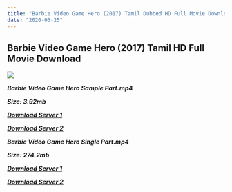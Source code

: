 ```yaml
---
title: "Barbie Video Game Hero (2017) Tamil Dubbed HD Full Movie Download"
date: "2020-03-25"
---
```


## Barbie Video Game Hero (2017) Tamil HD Full Movie Download

![](https://images.moviebuff.com/94cbbafb-1c56-42b3-9ec7-ffdd771dafc3?w=1000)

**_Barbie Video Game Hero Sample Part.mp4_**

**_Size: 3.92mb_**

**_[Download Server 1](http://du1.wetransfer.vip/files/Tamil{5adf554ba90925c4992f0fe8eae1093bfca14c1a880041370a5a335b793ae9c1}20Dubbed{5adf554ba90925c4992f0fe8eae1093bfca14c1a880041370a5a335b793ae9c1}20Movies/Tamil{5adf554ba90925c4992f0fe8eae1093bfca14c1a880041370a5a335b793ae9c1}20Recent{5adf554ba90925c4992f0fe8eae1093bfca14c1a880041370a5a335b793ae9c1}20Dubbed{5adf554ba90925c4992f0fe8eae1093bfca14c1a880041370a5a335b793ae9c1}20Movies/Barbie{5adf554ba90925c4992f0fe8eae1093bfca14c1a880041370a5a335b793ae9c1}20Video{5adf554ba90925c4992f0fe8eae1093bfca14c1a880041370a5a335b793ae9c1}20Game{5adf554ba90925c4992f0fe8eae1093bfca14c1a880041370a5a335b793ae9c1}20Hero{5adf554ba90925c4992f0fe8eae1093bfca14c1a880041370a5a335b793ae9c1}20(2017)/Barbie{5adf554ba90925c4992f0fe8eae1093bfca14c1a880041370a5a335b793ae9c1}20Video{5adf554ba90925c4992f0fe8eae1093bfca14c1a880041370a5a335b793ae9c1}20Game{5adf554ba90925c4992f0fe8eae1093bfca14c1a880041370a5a335b793ae9c1}20Hero{5adf554ba90925c4992f0fe8eae1093bfca14c1a880041370a5a335b793ae9c1}20(2017){5adf554ba90925c4992f0fe8eae1093bfca14c1a880041370a5a335b793ae9c1}20BDRip/Barbie{5adf554ba90925c4992f0fe8eae1093bfca14c1a880041370a5a335b793ae9c1}20Video{5adf554ba90925c4992f0fe8eae1093bfca14c1a880041370a5a335b793ae9c1}20Game{5adf554ba90925c4992f0fe8eae1093bfca14c1a880041370a5a335b793ae9c1}20Hero{5adf554ba90925c4992f0fe8eae1093bfca14c1a880041370a5a335b793ae9c1}20(2017){5adf554ba90925c4992f0fe8eae1093bfca14c1a880041370a5a335b793ae9c1}20BDRip{5adf554ba90925c4992f0fe8eae1093bfca14c1a880041370a5a335b793ae9c1}20Sample{5adf554ba90925c4992f0fe8eae1093bfca14c1a880041370a5a335b793ae9c1}20HD.mp4)_**

**_[Download Server 2](http://du1.wetransfer.vip/files/Tamil{5adf554ba90925c4992f0fe8eae1093bfca14c1a880041370a5a335b793ae9c1}20Dubbed{5adf554ba90925c4992f0fe8eae1093bfca14c1a880041370a5a335b793ae9c1}20Movies/Tamil{5adf554ba90925c4992f0fe8eae1093bfca14c1a880041370a5a335b793ae9c1}20Recent{5adf554ba90925c4992f0fe8eae1093bfca14c1a880041370a5a335b793ae9c1}20Dubbed{5adf554ba90925c4992f0fe8eae1093bfca14c1a880041370a5a335b793ae9c1}20Movies/Barbie{5adf554ba90925c4992f0fe8eae1093bfca14c1a880041370a5a335b793ae9c1}20Video{5adf554ba90925c4992f0fe8eae1093bfca14c1a880041370a5a335b793ae9c1}20Game{5adf554ba90925c4992f0fe8eae1093bfca14c1a880041370a5a335b793ae9c1}20Hero{5adf554ba90925c4992f0fe8eae1093bfca14c1a880041370a5a335b793ae9c1}20(2017)/Barbie{5adf554ba90925c4992f0fe8eae1093bfca14c1a880041370a5a335b793ae9c1}20Video{5adf554ba90925c4992f0fe8eae1093bfca14c1a880041370a5a335b793ae9c1}20Game{5adf554ba90925c4992f0fe8eae1093bfca14c1a880041370a5a335b793ae9c1}20Hero{5adf554ba90925c4992f0fe8eae1093bfca14c1a880041370a5a335b793ae9c1}20(2017){5adf554ba90925c4992f0fe8eae1093bfca14c1a880041370a5a335b793ae9c1}20BDRip/Barbie{5adf554ba90925c4992f0fe8eae1093bfca14c1a880041370a5a335b793ae9c1}20Video{5adf554ba90925c4992f0fe8eae1093bfca14c1a880041370a5a335b793ae9c1}20Game{5adf554ba90925c4992f0fe8eae1093bfca14c1a880041370a5a335b793ae9c1}20Hero{5adf554ba90925c4992f0fe8eae1093bfca14c1a880041370a5a335b793ae9c1}20(2017){5adf554ba90925c4992f0fe8eae1093bfca14c1a880041370a5a335b793ae9c1}20BDRip{5adf554ba90925c4992f0fe8eae1093bfca14c1a880041370a5a335b793ae9c1}20Sample{5adf554ba90925c4992f0fe8eae1093bfca14c1a880041370a5a335b793ae9c1}20HD.mp4)_**

**_Barbie Video Game Hero Single Part.mp4_**

**_Size: 274.2mb_**

**_[Download Server 1](http://du1.wetransfer.vip/files/Tamil{5adf554ba90925c4992f0fe8eae1093bfca14c1a880041370a5a335b793ae9c1}20Dubbed{5adf554ba90925c4992f0fe8eae1093bfca14c1a880041370a5a335b793ae9c1}20Movies/Tamil{5adf554ba90925c4992f0fe8eae1093bfca14c1a880041370a5a335b793ae9c1}20Recent{5adf554ba90925c4992f0fe8eae1093bfca14c1a880041370a5a335b793ae9c1}20Dubbed{5adf554ba90925c4992f0fe8eae1093bfca14c1a880041370a5a335b793ae9c1}20Movies/Barbie{5adf554ba90925c4992f0fe8eae1093bfca14c1a880041370a5a335b793ae9c1}20Video{5adf554ba90925c4992f0fe8eae1093bfca14c1a880041370a5a335b793ae9c1}20Game{5adf554ba90925c4992f0fe8eae1093bfca14c1a880041370a5a335b793ae9c1}20Hero{5adf554ba90925c4992f0fe8eae1093bfca14c1a880041370a5a335b793ae9c1}20(2017)/Barbie{5adf554ba90925c4992f0fe8eae1093bfca14c1a880041370a5a335b793ae9c1}20Video{5adf554ba90925c4992f0fe8eae1093bfca14c1a880041370a5a335b793ae9c1}20Game{5adf554ba90925c4992f0fe8eae1093bfca14c1a880041370a5a335b793ae9c1}20Hero{5adf554ba90925c4992f0fe8eae1093bfca14c1a880041370a5a335b793ae9c1}20(2017){5adf554ba90925c4992f0fe8eae1093bfca14c1a880041370a5a335b793ae9c1}20BDRip/Barbie{5adf554ba90925c4992f0fe8eae1093bfca14c1a880041370a5a335b793ae9c1}20Video{5adf554ba90925c4992f0fe8eae1093bfca14c1a880041370a5a335b793ae9c1}20Game{5adf554ba90925c4992f0fe8eae1093bfca14c1a880041370a5a335b793ae9c1}20Hero{5adf554ba90925c4992f0fe8eae1093bfca14c1a880041370a5a335b793ae9c1}20(2017){5adf554ba90925c4992f0fe8eae1093bfca14c1a880041370a5a335b793ae9c1}20BDRip{5adf554ba90925c4992f0fe8eae1093bfca14c1a880041370a5a335b793ae9c1}20Single{5adf554ba90925c4992f0fe8eae1093bfca14c1a880041370a5a335b793ae9c1}20Part{5adf554ba90925c4992f0fe8eae1093bfca14c1a880041370a5a335b793ae9c1}20HD.mp4)_**

**_[Download Server 2](http://du1.wetransfer.vip/files/Tamil{5adf554ba90925c4992f0fe8eae1093bfca14c1a880041370a5a335b793ae9c1}20Dubbed{5adf554ba90925c4992f0fe8eae1093bfca14c1a880041370a5a335b793ae9c1}20Movies/Tamil{5adf554ba90925c4992f0fe8eae1093bfca14c1a880041370a5a335b793ae9c1}20Recent{5adf554ba90925c4992f0fe8eae1093bfca14c1a880041370a5a335b793ae9c1}20Dubbed{5adf554ba90925c4992f0fe8eae1093bfca14c1a880041370a5a335b793ae9c1}20Movies/Barbie{5adf554ba90925c4992f0fe8eae1093bfca14c1a880041370a5a335b793ae9c1}20Video{5adf554ba90925c4992f0fe8eae1093bfca14c1a880041370a5a335b793ae9c1}20Game{5adf554ba90925c4992f0fe8eae1093bfca14c1a880041370a5a335b793ae9c1}20Hero{5adf554ba90925c4992f0fe8eae1093bfca14c1a880041370a5a335b793ae9c1}20(2017)/Barbie{5adf554ba90925c4992f0fe8eae1093bfca14c1a880041370a5a335b793ae9c1}20Video{5adf554ba90925c4992f0fe8eae1093bfca14c1a880041370a5a335b793ae9c1}20Game{5adf554ba90925c4992f0fe8eae1093bfca14c1a880041370a5a335b793ae9c1}20Hero{5adf554ba90925c4992f0fe8eae1093bfca14c1a880041370a5a335b793ae9c1}20(2017){5adf554ba90925c4992f0fe8eae1093bfca14c1a880041370a5a335b793ae9c1}20BDRip/Barbie{5adf554ba90925c4992f0fe8eae1093bfca14c1a880041370a5a335b793ae9c1}20Video{5adf554ba90925c4992f0fe8eae1093bfca14c1a880041370a5a335b793ae9c1}20Game{5adf554ba90925c4992f0fe8eae1093bfca14c1a880041370a5a335b793ae9c1}20Hero{5adf554ba90925c4992f0fe8eae1093bfca14c1a880041370a5a335b793ae9c1}20(2017){5adf554ba90925c4992f0fe8eae1093bfca14c1a880041370a5a335b793ae9c1}20BDRip{5adf554ba90925c4992f0fe8eae1093bfca14c1a880041370a5a335b793ae9c1}20Single{5adf554ba90925c4992f0fe8eae1093bfca14c1a880041370a5a335b793ae9c1}20Part{5adf554ba90925c4992f0fe8eae1093bfca14c1a880041370a5a335b793ae9c1}20HD.mp4)_**
